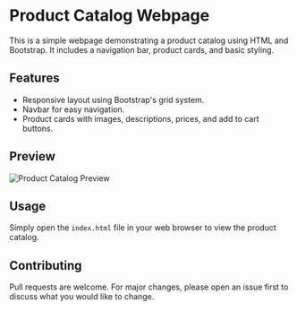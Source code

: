 # Product Catalog Webpage

This is a simple webpage demonstrating a product catalog using HTML and Bootstrap. It includes a navigation bar, product cards, and basic styling.

## Features

- Responsive layout using Bootstrap's grid system.
- Navbar for easy navigation.
- Product cards with images, descriptions, prices, and add to cart buttons.

## Preview

![Product Catalog Preview](./images/product-catlog.jpeg)

## Usage

Simply open the `index.html` file in your web browser to view the product catalog.

## Contributing

Pull requests are welcome. For major changes, please open an issue first to discuss what you would like to change.
